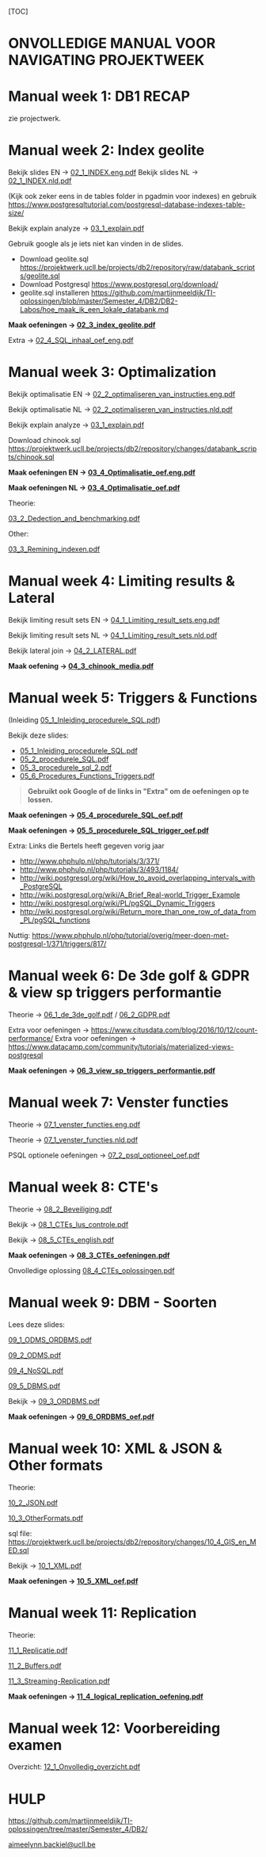 [TOC]



# ONVOLLEDIGE MANUAL VOOR NAVIGATING PROJEKTWEEK

# Manual week 1: DB1 RECAP

zie projectwerk.

# Manual week 2: Index geolite

Bekijk slides EN -> [02_1_INDEX.eng.pdf](https://projektwerk.ucll.be/projects/db2/repository/raw/02_1_INDEX.eng.pdf)
Bekijk slides NL -> [02_1_INDEX.nld.pdf](https://projektwerk.ucll.be/projects/db2/repository/raw/02_1_INDEX.nld.pdf)

(Kijk ook zeker eens in de tables folder in pgadmin voor indexes) en gebruik https://www.postgresqltutorial.com/postgresql-database-indexes-table-size/

Bekijk explain analyze ->  [03_1_explain.pdf](https://projektwerk.ucll.be/projects/db2/repository/raw/03_1_explain.pdf)

Gebruik google als je iets niet kan vinden in de slides.

* Download geolite.sql https://projektwerk.ucll.be/projects/db2/repository/raw/databank_scripts/geolite.sql
* Download Postgresql https://www.postgresql.org/download/
* geolite.sql installeren https://github.com/martijnmeeldijk/TI-oplossingen/blob/master/Semester_4/DB2/DB2-Labos/hoe_maak_ik_een_lokale_databank.md

**Maak oefeningen -> [02_3_index_geolite.pdf](https://projektwerk.ucll.be/projects/db2/repository/raw/02_3_index_geolite.pdf)**



Extra -> [02_4_SQL_inhaal_oef_eng.pdf](https://projektwerk.ucll.be/projects/db2/repository/raw/02_4_SQL_inhaal_oef_eng.pdf)



# Manual week 3: Optimalization

Bekijk optimalisatie EN -> [02_2_optimaliseren_van_instructies.eng.pdf](https://projektwerk.ucll.be/projects/db2/repository/raw/02_2_optimaliseren_van_instructies.eng.pdf)

Bekijk optimalisatie NL -> [02_2_optimaliseren_van_instructies.nld.pdf](https://projektwerk.ucll.be/projects/db2/repository/raw/02_2_optimaliseren_van_instructies.nld.pdf)

Bekijk explain analyze ->  [03_1_explain.pdf](https://projektwerk.ucll.be/projects/db2/repository/raw/03_1_explain.pdf)

Download chinook.sql https://projektwerk.ucll.be/projects/db2/repository/changes/databank_scripts/chinook.sql

**Maak oefeningen EN -> [03_4_Optimalisatie_oef.eng.pdf](https://projektwerk.ucll.be/projects/db2/repository/raw/03_4_Optimalisatie_oef.eng.pdf)**

**Maak oefeningen NL -> [03_4_Optimalisatie_oef.pdf](https://projektwerk.ucll.be/projects/db2/repository/raw/03_4_Optimalisatie_oef.eng.pdf)**

Theorie:

[03_2_Dedection_and_benchmarking.pdf](https://projektwerk.ucll.be/projects/db2/repository/raw/03_2_Dedection_and_benchmarking.pdf)

Other:

[03_3_Remining_indexen.pdf](https://projektwerk.ucll.be/projects/db2/repository/raw/03_3_Remining_indexen.pdf)



# Manual week 4: Limiting results & Lateral

Bekijk limiting result sets EN -> [04_1_Limiting_result_sets.eng.pdf](https://projektwerk.ucll.be/projects/db2/repository/raw/04_1_Limiting_result_sets.eng.pdf)

Bekijk limiting result sets NL -> [04_1_Limiting_result_sets.nld.pdf](https://projektwerk.ucll.be/projects/db2/repository/raw/04_1_Limiting_result_sets.nld.pdf)

Bekijk lateral join -> [04_2_LATERAL.pdf](https://projektwerk.ucll.be/projects/db2/repository/raw/04_2_LATERAL.pdf)

**Maak oefening -> [04_3_chinook_media.pdf](https://projektwerk.ucll.be/projects/db2/repository/raw/04_3_chinook_media.pdf)**

# Manual week 5: Triggers & Functions

(Inleiding [05_1_Inleiding_procedurele_SQL.pdf](https://projektwerk.ucll.be/projects/db2/repository/raw/05_1_Inleiding_procedurele_SQL.pdf))

Bekijk deze slides:

- [05_1_Inleiding_procedurele_SQL.pdf](https://projektwerk.ucll.be/projects/db2/repository/raw/05_1_Inleiding_procedurele_SQL.pdf)
- [05_2_procedurele_SQL.pdf](https://projektwerk.ucll.be/projects/db2/repository/raw/05_2_procedurele_SQL.pdf) 
- [05_3_procedurele_sql_2.pdf](https://projektwerk.ucll.be/projects/db2/repository/raw/05_3_procedurele_sql_2.pdf)
- [05_6_Procedures_Functions_Triggers.pdf](https://projektwerk.ucll.be/projects/db2/repository/raw/05_6_Procedures_Functions_Triggers.pdf)

> **Gebruikt ook Google of de links in "Extra" om de oefeningen op te lossen.**

**Maak oefeningen -> [05_4_procedurele_SQL_oef.pdf](https://projektwerk.ucll.be/projects/db2/repository/raw/05_4_procedurele_SQL_oef.pdf)**

**Maak oefeningen -> [05_5_procedurele_SQL_trigger_oef.pdf](https://projektwerk.ucll.be/projects/db2/repository/raw/05_5_procedurele_SQL_trigger_oef.pdf)**

Extra: 
Links die Bertels heeft gegeven vorig jaar

* http://www.phphulp.nl/php/tutorials/3/371/ 
* http://www.phphulp.nl/php/tutorials/3/493/1184/ 
* http://wiki.postgresql.org/wiki/How_to_avoid_overlapping_intervals_with_PostgreSQL 
* http://wiki.postgresql.org/wiki/A_Brief_Real-world_Trigger_Example
* http://wiki.postgresql.org/wiki/PL/pgSQL_Dynamic_Triggers
* http://wiki.postgresql.org/wiki/Return_more_than_one_row_of_data_from_PL/pgSQL_functions

Nuttig: https://www.phphulp.nl/php/tutorial/overig/meer-doen-met-postgresql-1/371/triggers/817/



# Manual week 6: De 3de golf & GDPR & view sp triggers performantie

Theorie -> [06_1_de_3de_golf.pdf](https://projektwerk.ucll.be/projects/db2/repository/raw/06_1_de_3de_golf.pdf) / [06_2_GDPR.pdf](https://projektwerk.ucll.be/projects/db2/repository/raw/06_2_GDPR.pdf)

Extra voor oefeningen -> https://www.citusdata.com/blog/2016/10/12/count-performance/
Extra voor oefeningen -> https://www.datacamp.com/community/tutorials/materialized-views-postgresql

**Maak oefeningen -> [06_3_view_sp_triggers_performantie.pdf](https://projektwerk.ucll.be/projects/db2/repository/raw/06_3_view_sp_triggers_performantie.pdf)**

# Manual week 7: Venster functies

Theorie -> [07_1_venster_functies.eng.pdf](https://projektwerk.ucll.be/projects/db2/repository/raw/07_1_venster_functies.eng.pdf)

Theorie -> [07_1_venster_functies.nld.pdf](https://projektwerk.ucll.be/projects/db2/repository/raw/07_1_venster_functies.nld.pdf)

PSQL optionele oefeningen -> [07_2_psql_optioneel_oef.pdf](https://projektwerk.ucll.be/projects/db2/repository/raw/07_2_psql_optioneel_oef.pdf)

# Manual week 8: CTE's

Theorie -> [08_2_Beveiliging.pdf](https://projektwerk.ucll.be/projects/db2/repository/raw/08_2_Beveiliging.pdf)

Bekijk -> [08_1_CTEs_lus_controle.pdf](https://projektwerk.ucll.be/projects/db2/repository/raw/08_1_CTEs_lus_controle.pdf)

Bekijk -> [08_5_CTEs_english.pdf](https://projektwerk.ucll.be/projects/db2/repository/raw/08_5_CTEs_english.pdf)

**Maak oefeningen -> [08_3_CTEs_oefeningen.pdf](https://projektwerk.ucll.be/projects/db2/repository/raw/08_3_CTEs_oefeningen.pdf)**

Onvolledige oplossing [08_4_CTEs_oplossingen.pdf](https://projektwerk.ucll.be/projects/db2/repository/raw/08_4_CTEs_oplossingen.pdf)

# Manual week 9: DBM - Soorten

Lees deze slides:

[09_1_ODMS_ORDBMS.pdf](https://projektwerk.ucll.be/projects/db2/repository/raw/09_1_ODMS_ORDBMS.pdf)

[09_2_ODMS.pdf](https://projektwerk.ucll.be/projects/db2/repository/raw/09_2_ODMS.pdf)

[09_4_NoSQL.pdf](https://projektwerk.ucll.be/projects/db2/repository/raw/09_4_NoSQL.pdf)

[09_5_DBMS.pdf](https://projektwerk.ucll.be/projects/db2/repository/raw/09_5_DBMS.pdf)

Bekijk -> [09_3_ORDBMS.pdf](https://projektwerk.ucll.be/projects/db2/repository/raw/09_3_ORDBMS.pdf)

**Maak oefeningen -> [09_6_ORDBMS_oef.pdf](https://projektwerk.ucll.be/projects/db2/repository/raw/09_6_ORDBMS_oef.pdf)**

# Manual week 10: XML & JSON & Other formats

Theorie:

[10_2_JSON.pdf](https://projektwerk.ucll.be/projects/db2/repository/raw/10_2_JSON.pdf)

[10_3_OtherFormats.pdf](https://projektwerk.ucll.be/projects/db2/repository/raw/10_3_OtherFormats.pdf)

sql file: https://projektwerk.ucll.be/projects/db2/repository/changes/10_4_GIS_en_MED.sql

Bekijk -> [10_1_XML.pdf](https://projektwerk.ucll.be/projects/db2/repository/raw/10_1_XML.pdf)

**Maak oefeningen -> [10_5_XML_oef.pdf](https://projektwerk.ucll.be/projects/db2/repository/raw/10_5_XML_oef.pdf)**

# Manual week 11: Replication

Theorie:

[11_1_Replicatie.pdf](https://projektwerk.ucll.be/projects/db2/repository/raw/11_1_Replicatie.pdf)

[11_2_Buffers.pdf](https://projektwerk.ucll.be/projects/db2/repository/raw/11_2_Buffers.pdf)

[11_3_Streaming-Replication.pdf](https://projektwerk.ucll.be/projects/db2/repository/raw/11_3_Streaming-Replication.pdf)

**Maak oefeningen -> [11_4_logical_replication_oefening.pdf](https://projektwerk.ucll.be/projects/db2/repository/raw/11_4_logical_replication_oefening.pdf)**

# Manual week 12: Voorbereiding examen

Overzicht: [12_1_Onvolledig_overzicht.pdf](https://projektwerk.ucll.be/projects/db2/repository/raw/12_1_Onvolledig_overzicht.pdf)

# HULP

https://github.com/martijnmeeldijk/TI-oplossingen/tree/master/Semester_4/DB2/

aimeelynn.backiel@ucll.be



